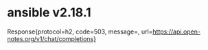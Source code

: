 # ansible v2.18.1
Response{protocol=h2, code=503, message=, url=https://api.open-notes.org/v1/chat/completions}